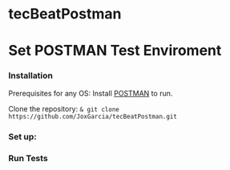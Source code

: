 # tecBeatPostman

# Set POSTMAN Test Enviroment

### Installation

Prerequisites for any OS:
Install [POSTMAN](https://www.postman.com/) to run.

Clone the repository:
`& git clone https://github.com/JoxGarcia/tecBeatPostman.git`

### Set up:


### Run Tests



